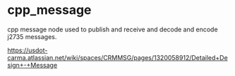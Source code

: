 # cpp_message

cpp message node used to publish and receive and decode and encode j2735 messages. 

https://usdot-carma.atlassian.net/wiki/spaces/CRMMSG/pages/1320058912/Detailed+Design+-+Message
